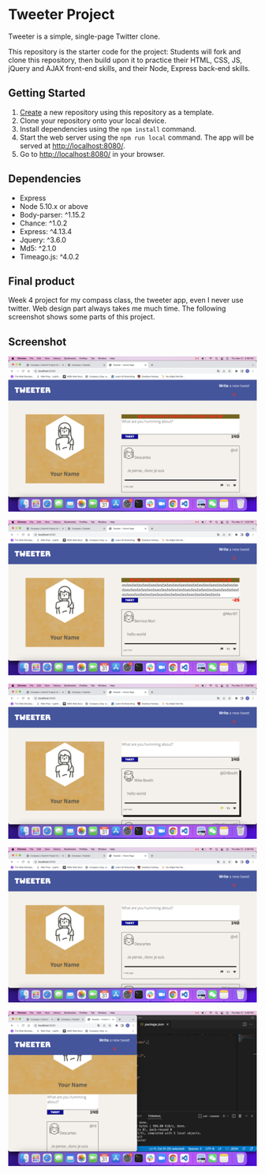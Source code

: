 # Tweeter Project

Tweeter is a simple, single-page Twitter clone.

This repository is the starter code for the project: Students will fork and clone this repository, then build upon it to practice their HTML, CSS, JS, jQuery and AJAX front-end skills, and their Node, Express back-end skills.

## Getting Started

1. [Create](https://docs.github.com/en/repositories/creating-and-managing-repositories/creating-a-repository-from-a-template) a new repository using this repository as a template.
2. Clone your repository onto your local device.
3. Install dependencies using the `npm install` command.
3. Start the web server using the `npm run local` command. The app will be served at <http://localhost:8080/>.
4. Go to <http://localhost:8080/> in your browser.

## Dependencies

- Express
- Node 5.10.x or above
- Body-parser: ^1.15.2
- Chance: ^1.0.2
- Express: ^4.13.4
- Jquery: ^3.6.0
- Md5: ^2.1.0
- Timeago.js: ^4.0.2

## Final product
Week 4 project for my compass class, the tweeter app, even I never use twitter. Web design part always takes me much time. The following screenshot shows some parts of this project.

## Screenshot
!["Screenshot of error message when text is nothing"](https://github.com/warlocksa/tweeter/blob/f6a8fba7b06f350a7b77df66af60750871a26c45/doc/error%20message%20when%20text%20is%20nothing.png)

!["Screenshot of error message when text more than 140"](https://github.com/warlocksa/tweeter/blob/f6a8fba7b06f350a7b77df66af60750871a26c45/doc/error%20message%20when%20text%20more%20than%20140.png)

!["Screenshot of post the new tweet and hover the icon and container"](https://github.com/warlocksa/tweeter/blob/f6a8fba7b06f350a7b77df66af60750871a26c45/doc/post%20the%20new%20tweet%20and%20hover%20the%20icon%20and%20container.png)

!["Screenshot of tweet box when screen bigger than 768px"](https://github.com/warlocksa/tweeter/blob/f6a8fba7b06f350a7b77df66af60750871a26c45/doc/tweet%20box%20when%20screen%20bigger%20than%20768px.png)

!["Screenshot of tweet box when screen under 768"](https://github.com/warlocksa/tweeter/blob/f6a8fba7b06f350a7b77df66af60750871a26c45/doc/tweet%20box%20when%20screen%20under%20768.png)